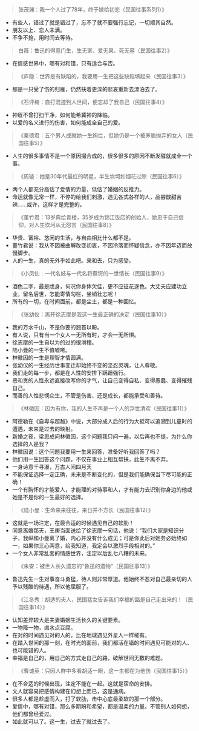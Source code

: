 >张茂渊：我一个人过了78年，终于嫁给初恋（民国往事系列1）》
- 有些人，错过了就是错过了，忘不了就不要强行忘记，一切顺其自然。
- 朋友以上、恋人未满。
- 不争不抢，用时间去等待。

>白薇：鲁迅的得意门生，生无家、爱无果、死无墓（民国往事2）》
- 在情感世界中，哪有对和错，只有适合与否。

>《庐隐：世界是有缺陷的，我要用一生把这些缺陷填起来（民国往事3）》
- 那是一只受了伤的归雁，仍然扶着更深的悲哀重新去漂泊去了。

>《石评梅：自打混迹到人世间，便忘却了我自己（民国往事4）》
- 神匼不曾打扫干净，如何能希冀神的降临。
- 以爱的名义进行的伤害，如何能成全自己的爱。

>《秦德君：五个男人成就她一生绚烂，但她仍是一个被茅盾抛弃的女人（民国往事5）》
- 人生的很多事情不是一个原因撮合成的，很多很多的原因不断发酵就成全一个事。

>《周璇：她是30年代最红的明星，半生坎坷如烟花过隙（民国往事6）》
- 两个人都充分高估了爱情的力量，低估了婚姻的反推力。
- 命运就像无常一样，不停的给我们刺激，遇见各式各样的人，品尝酸甜苦辣......或许，这样才是完整的。

>《董竹君：13岁典给青楼，35岁成为锦江饭店的创始人，她忠于自己信仰，对人生坎坷从无怨言（民国往事8）》
- 华贵、富裕、悠闲的生活，与自由相比什么都不是。
- 董竹君说：我从不因被曲解改变初衷，不因冷落而怀疑信念，亦不因年迈而放慢脚步。
- 人的一生，真的无外乎如此吧。来和去，只为感受。

>《小凤仙：一代名妓与一代名将蔡锷的一世情长（民国往事9）》
- 酒色二字，最是戕身，何况你身体欠佳，更不应征花逐色。大丈夫应建功立业，留名后世，怎能寄情勾栏，坐销壮志呢！
- 所有的一切，在时间面前，都是尘土，都是一种回忆。

>《张幼仪：离开徐志摩是我这一生最正确的决定（民国往事10）》
- 我的万水千山，不是你要的翘首以盼。
- 有人说，只有当一个女人一无所有时，才会一无所惧。
- 徐志摩的一生自以为的过的很滑稽。
- 陆小曼的一生不值嘘唏。
- 林徽因的一生是理智才情圆满。
- 张幼仪的一生经历世事变迁却始终不变的坚忍灵魂，让人尊敬。
- 我们走的每一步，都是在人性的安排下蹒跚强行。
- 恶和贪的人性永远直接改写你的才气，让自己变得自私、变得愚蠢、变得摧残自己。
- 而善的人性悲悯众生，不管是伤害、还是成长，都能承受和善待。

>《林徽因：因为有你，我的人生不再是一个人的浮世清欢（民国往事11）》
- 阿德勒在《自卑与超越》中说，大部分成人后的行为大抵可以追溯到儿童时的遭遇，未来是过去的映射。
- 新婚之夜，梁思成问林徽因，这个问题我只问一遍，以后再也不提，为什么你选择的人是我？
- 林徽因说：这个问题我要用一生来回答，准备好听我回答了吗？
- 他们用一生回答这个问题，不仅在事业上相互帮扶，此生不离不弃。
- 一身诗意千寻瀑，万古人间四月天
- 不能保证选择一定正确，未来是不断变化的，但是我们能确保当下尽可能的正确！
- 一个有胸怀的才能爱人，才能理的对待事和人，才有能力去识别你身边的他或她是不是你的一生最好的选择。

>《陆小曼：生命来来往往，来日并不方长（民国往事12）》
- 这就是一场注定，在最合适的时候遇见自己的软肋！
- 同意离婚那天，王庚当面送给了徐志摩一句话，他说：“我们大家是知识分子，我纵和小曼离了婚，内心并没有什么成见；可是你此后对她务必始终如一，如果你三心两意，给我知道，我定会以激烈手段相对的。”
- 一个女人非常乱套的情感世界，注定以后乱七八糟的未来。

>《朱安：被世人长久遗忘的“鲁迅的遗物”（民国往事13）》
- 鲁迅先生一生对事奋斗勇猛，待人则非常厚道。他始终不忍对自己最亲切的人予以残酷的待遇，所以他屈服了。

>《江冬秀：胡适的夫人，民国猛女告诉我们幸福的路是自己走出来的！（民国往事14）》
- 认知差异较大是夫妻婚姻生活长久的关键要素。
- 一物降一物，卤水点豆腐。
- 在对的时间遇见对的人的，比在地球遇见外星人一样稀有。
- 在踏入世间的那一刻，在时光的面前，我们都活在错的时间遇见可能对的人、也可能错的人。
- 幸福是自己的，用自己的方式走自己的路，破解世间无数的难题。

>《曹诚英：只因人群中多看胡适一眼，这一生都在为他伤（民国往事15）》
- 在不合适的时候出现，注定不能在一起。这就是宿命的安排。
- 文人就容易把感情构建在幻想上而已，这是通病。
- 很多人都是趁虚而入，打了软肋，击中心底最柔软的那一个部分。
- 爱情中，哪有对错，那么多期盼和希望，都是温柔的力量。不管别人如何想，他们都曾经爱过。
- 如此就可以了。这一生，过去了就过去了。
